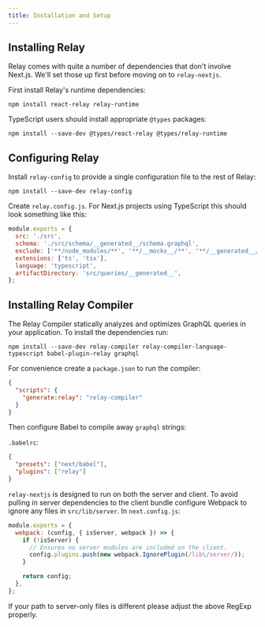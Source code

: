 ```yaml
---
title: Installation and Setup
---
```


## Installing Relay

Relay comes with quite a number of dependencies that don't involve Next.js. We'll set those up first
before moving on to `relay-nextjs`.

First install Relay's runtime dependencies:

```
npm install react-relay relay-runtime
```

TypeScript users should install appropriate `@types` packages:

```
npm install --save-dev @types/react-relay @types/relay-runtime
```

## Configuring Relay

Install `relay-config` to provide a single configuration file to the rest of
Relay:

```
npm install --save-dev relay-config
```

Create `relay.config.js`. For Next.js projects using TypeScript this should look something like this:

```js
module.exports = {
  src: './src',
  schema: './src/schema/__generated__/schema.graphql',
  exclude: ['**/node_modules/**', '**/__mocks__/**', '**/__generated__/**'],
  extensions: ['ts', 'tsx'],
  language: 'typescript',
  artifactDirectory: 'src/queries/__generated__',
};
```

## Installing Relay Compiler

The Relay Compiler statically analyzes and optimizes GraphQL queries in your
application. To install the dependencies run:

```
npm install --save-dev relay-compiler relay-compiler-language-typescript babel-plugin-relay graphql
```

For convenience create a `package.json` to run the compiler:

```json
{
  "scripts": {
    "generate:relay": "relay-compiler"
  }
}
```

Then configure Babel to compile away `graphql` strings:

`.babelrc`:

```json
{
  "presets": ["next/babel"],
  "plugins": ["relay"]
}
```

`relay-nextjs` is designed to run on both the server and client. To avoid pulling in server
dependencies to the client bundle configure Webpack to ignore any files in `src/lib/server`.
In `next.config.js`:

```js
module.exports = {
  webpack: (config, { isServer, webpack }) => {
    if (!isServer) {
      // Ensures no server modules are included on the client.
      config.plugins.push(new webpack.IgnorePlugin(/lib\/server/));
    }

    return config;
  },
};
```

If your path to server-only files is different please adjust the above RegExp properly.
